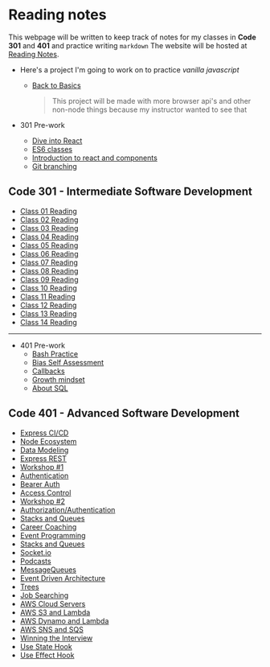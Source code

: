 # Reading notes

This webpage will be written to keep track of notes for my classes in **Code 301**
and **401** and practice writing `markdown`
The website will be hosted at [Reading Notes](https://ShadowDraco.github.io/reading-notes).

- Here's a project I'm going to work on to practice _vanilla javascript_

  - [Back to Basics](https://github.com/ShadowDraco/back-to-basics)
    > This project will be made with more browser api's and other non-node things because my instructor wanted to see that

- 301 Pre-work
  - [Dive into React](./301/301-prework/diveIntoReact.md)
  - [ES6 classes](https://replit.com/@shadowdraco/ES6-Classes#vehicles-with-classes.js)
  - [Introduction to react and components](./introductionToReactAndCompents.md)
  - [Git branching](./301/301-prework/LearnGitBranching)

## Code 301 - Intermediate Software Development

- [Class 01 Reading](./301/classDayReadings/class01Reading.md)
- [Class 02 Reading](./301/classDayReadings/class02Reading.md)
- [Class 03 Reading](./301/classDayReadings/class03Reading.md)
- [Class 04 Reading](./301/classDayReadings/class04Reading.md)
- [Class 05 Reading](./301/classDayReadings/class05Reading.md)
- [Class 06 Reading](./301/classDayReadings/class06Reading.md)
- [Class 07 Reading](./301/classDayReadings/class07Reading.md)
- [Class 08 Reading](./301/classDayReadings/class08Reading.md)
- [Class 09 Reading](./301/classDayReadings/class09Reading.md)
- [Class 10 Reading](./301/classDayReadings/class10Reading.md)
- [Class 11 Reading](./301/classDayReadings/class11Reading.md)
- [Class 12 Reading](./301/classDayReadings/class12Reading.md)
- [Class 13 Reading](./301/classDayReadings/class13Reading.md)
- [Class 14 Reading](./301/classDayReadings/class14Reading.md)

<hr>

- 401 Pre-work
  - [Bash Practice](./401-prework/BashPractice.md)
  - [Bias Self Assessment](./401-prework/Bias-Self-Assessment.md)
  - [Callbacks](./401-prework/Callbacks.md)
  - [Growth mindset](./401-prework/GrowthMindset.md)
  - [About SQL](./401-prework/AboutSQL.md)

## Code 401 - Advanced Software Development

- [Express CI/CD](./401Readings/ExpressCICD.md)
- [Node Ecosystem](./401Readings/NodeEcosystem.md)
- [Data Modeling](./401readings/DataModeling.md)
- [Express REST](./401Readings/ExpressRestAPI.md)
- [Workshop #1](./401Readings/RobinWorkshop.md)
- [Authentication](./401Readings/Authentication.md)
- [Bearer Auth](./401Readings/BearerAuth.md)
- [Access Control](./401Readings/AccessControl.md)
- [Workshop #2](./401Readings/PrepYourWhy.md)
- [Authorization/Authentication](./401Readings/AuthorizationAuthentication.md)
- [Stacks and Queues](./401Readings/StacksAndQueues.md)
- [Career Coaching](./401Readings/CareerCoaching.md)
- [Event Programming](./401Readings/EventDrivenProgramming.md)
- [Stacks and Queues](./401Readings/StacksAndQueues.md)
- [Socket.io](./401Readings/socket.io.md)
- [Podcasts](./401Readings/Podcasts.md)
- [MessageQueues](./401Readings/MessageQueues.md)
- [Event Driven Architecture](./401Readings/EventDrivenArchitecture.md)
- [Trees](./401Readings/Trees.md)
- [Job Searching](./401Readings/JobSearches.md)
- [AWS Cloud Servers](./401Readings/AWSCloudServers.md)
- [AWS S3 and Lambda](./401Readings/AWSS3Lambda.md)
- [AWS Dynamo and Lambda](./401Readings/AWSAPIDynamoLambda)
- [AWS SNS and SQS](./401Readings/AWSSNSSQS.md)
- [Winning the Interview](./401Readings/WorkShopWinningTheInterview.md)
- [Use State Hook](./401Readings/useState.md)
- [Use Effect Hook](./401Readings/useEffect.md)
